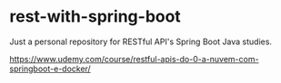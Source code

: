 # rest-with-spring-boot
Just a personal repository for RESTful API's Spring Boot Java studies.

https://www.udemy.com/course/restful-apis-do-0-a-nuvem-com-springboot-e-docker/
